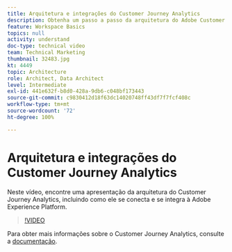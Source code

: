 ```yaml
---
title: Arquitetura e integrações do Customer Journey Analytics
description: Obtenha um passo a passo da arquitetura do Adobe Customer Journey Analytics, incluindo como ele se conecta e se integra a Adobe Experience Platform.
feature: Workspace Basics
topics: null
activity: understand
doc-type: technical video
team: Technical Marketing
thumbnail: 32483.jpg
kt: 4449
topic: Architecture
role: Architect, Data Architect
level: Intermediate
exl-id: 441e632f-b8d0-428a-9db6-c048bf173443
source-git-commit: c9830412d18f63dc14020748ff43df7f7fcf408c
workflow-type: tm+mt
source-wordcount: '72'
ht-degree: 100%

---
```


# Arquitetura e integrações do Customer Journey Analytics

Neste vídeo, encontre uma apresentação da arquitetura do Customer Journey Analytics, incluindo como ele se conecta e se integra à Adobe Experience Platform.

>[!VIDEO](https://video.tv.adobe.com/v/330414/?learn=on&quality=12&captions=por_br)

Para obter mais informações sobre o Customer Journey Analytics, consulte a [documentação](https://experienceleague.adobe.com/docs/analytics-platform/using/cja-landing.html?lang=pt-BR).

